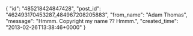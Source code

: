  {
   "id": "485218424847428",
   "post_id": "462493170453287_484967208205883",
   "from_name": "Adam Thomas",
   "message": "Hmmm. Copyright my name ?? Hmmm.",
   "created_time": "2013-02-26T13:38:46+0000"
 }
